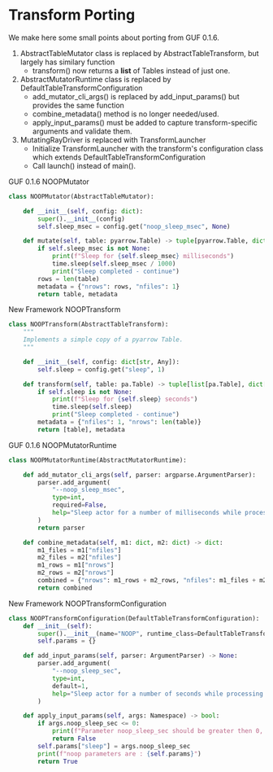 # Transform Porting
We make here some small points about porting from GUF 0.1.6.

1. AbstractTableMutator class is replaced by AbstractTableTransform, but largely has similary function
    * transform() now returns a **list** of Tables instead of just one.
2. AbstractMutatorRuntime class is replaced by DefaultTableTransformConfiguration
    * add_mutator_cli_args() is replaced by add_input_params() but provides the same function
    * combine_metadata() method is no longer needed/used.
    * apply_input_params() must be added to capture transform-specific arguments and validate them.
3. MutatingRayDriver is replaced with TransformLauncher
    * Initialize TransformLauncher with the transform's configuration class which extends DefaultTableTransformConfiguration 
    * Call launch() instead of main().
   


GUF 0.1.6 NOOPMutator
```python
class NOOPMutator(AbstractTableMutator):

    def __init__(self, config: dict):
        super().__init__(config)
        self.sleep_msec = config.get("noop_sleep_msec", None)

    def mutate(self, table: pyarrow.Table) -> tuple[pyarrow.Table, dict]:
        if self.sleep_msec is not None:
            print(f"Sleep for {self.sleep_msec} milliseconds")
            time.sleep(self.sleep_msec / 1000)
            print("Sleep completed - continue")
        rows = len(table)
        metadata = {"nrows": rows, "nfiles": 1}
        return table, metadata
```

New Framework NOOPTransform 
```python
class NOOPTransform(AbstractTableTransform):
    """
    Implements a simple copy of a pyarrow Table.
    """

    def __init__(self, config: dict[str, Any]):
        self.sleep = config.get("sleep", 1)

    def transform(self, table: pa.Table) -> tuple[list[pa.Table], dict[str, Any]]:
        if self.sleep is not None:
            print(f"Sleep for {self.sleep} seconds")
            time.sleep(self.sleep)
            print("Sleep completed - continue")
        metadata = {"nfiles": 1, "nrows": len(table)}
        return [table], metadata

```


GUF 0.1.6 NOOPMutatorRuntime
```python
class NOOPMutatorRuntime(AbstractMutatorRuntime):

    def add_mutator_cli_args(self, parser: argparse.ArgumentParser):
        parser.add_argument(
            "--noop_sleep_msec",
            type=int,
            required=False,
            help="Sleep actor for a number of milliseconds while processing the data frame, before writing the file to COS",
        )
        return parser

    def combine_metadata(self, m1: dict, m2: dict) -> dict:
        m1_files = m1["nfiles"]
        m2_files = m2["nfiles"]
        m1_rows = m1["nrows"]
        m2_rows = m2["nrows"]
        combined = {"nrows": m1_rows + m2_rows, "nfiles": m1_files + m2_files}
        return combined
```


New Framework NOOPTransformConfiguration
```python
class NOOPTransformConfiguration(DefaultTableTransformConfiguration):
    def __init__(self):
        super().__init__(name="NOOP", runtime_class=DefaultTableTransformRuntime, transform_class=NOOPTransform)
        self.params = {}

    def add_input_params(self, parser: ArgumentParser) -> None:
        parser.add_argument(
            "--noop_sleep_sec",
            type=int,
            default=1,
            help="Sleep actor for a number of seconds while processing the data frame, before writing the file to COS",
        )

    def apply_input_params(self, args: Namespace) -> bool:
        if args.noop_sleep_sec <= 0:
            print(f"Parameter noop_sleep_sec should be greater then 0, you specified {args.noop_sleep_sec}")
            return False
        self.params["sleep"] = args.noop_sleep_sec
        print(f"noop parameters are : {self.params}")
        return True


```